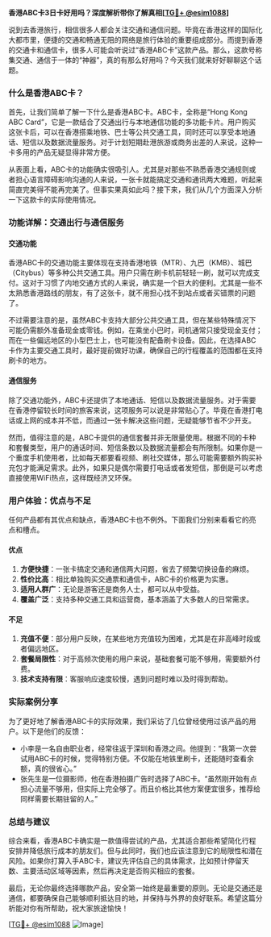 **香港ABC卡3日卡好用吗？深度解析带你了解真相[[TG💪+ @esim1088](https://t.me/s/esim1088)]**

说到去香港旅行，相信很多人都会关注交通和通信问题。毕竟在香港这样的国际化大都市里，便捷的交通和畅通无阻的网络是旅行体验的重要组成部分。而提到香港的交通卡和通信卡，很多人可能会听说过“香港ABC卡”这款产品。那么，这款号称集交通、通信于一体的“神器”，真的有那么好用吗？今天我们就来好好聊聊这个话题。

### 什么是香港ABC卡？

首先，让我们简单了解一下什么是香港ABC卡。ABC卡，全称是“Hong Kong ABC Card”，它是一款结合了交通出行与本地通信功能的多功能卡片。用户购买这张卡后，可以在香港搭乘地铁、巴士等公共交通工具，同时还可以享受本地通话、短信以及数据流量服务。对于计划短期赴港旅游或商务出差的人来说，这种一卡多用的产品无疑显得非常方便。

从表面上看，ABC卡的功能确实很吸引人。尤其是对那些不熟悉香港交通规则或者担心语言障碍影响沟通的人来说，一张卡就能搞定交通和通讯两大难题，听起来简直完美得不能再完美了。但事实果真如此吗？接下来，我们从几个方面深入分析一下这款卡的实际使用情况。

### 功能详解：交通出行与通信服务

#### 交通功能

香港ABC卡的交通功能主要体现在支持香港地铁（MTR）、九巴（KMB）、城巴（Citybus）等多种公共交通工具。用户只需在刷卡机前轻轻一刷，就可以完成支付。这对于习惯了内地交通方式的人来说，确实是一个巨大的便利。尤其是一些不太熟悉香港路线的朋友，有了这张卡，就不用担心找不到站点或者买错票的问题了。

不过需要注意的是，虽然ABC卡支持大部分公共交通工具，但在某些特殊情况下可能仍需额外准备现金或零钱。例如，在乘坐小巴时，司机通常只接受现金支付；而在一些偏远地区的小型巴士上，也可能没有配备刷卡设备。因此，在选择ABC卡作为主要交通工具时，最好提前做好功课，确保自己的行程覆盖的范围都在支持刷卡的地方。

#### 通信服务

除了交通功能外，ABC卡还提供了本地通话、短信以及数据流量服务。对于需要在香港停留较长时间的旅客来说，这项服务可以说是非常贴心了。毕竟在香港打电话或上网的成本并不低，而通过一张卡解决这些问题，无疑能够节省不少开支。

然而，值得注意的是，ABC卡提供的通信套餐并非无限量使用。根据不同的卡种和套餐类型，用户的通话时间、短信条数以及数据流量都会有所限制。如果你是一个重度手机使用者，比如每天都要看视频、刷社交媒体，那么可能需要额外购买补充包才能满足需求。此外，如果只是偶尔需要打电话或者发短信，那倒是可以考虑直接使用WiFi热点，这样既经济又环保。

### 用户体验：优点与不足

任何产品都有其优点和缺点，香港ABC卡也不例外。下面我们分别来看看它的亮点和槽点。

#### 优点

1. **方便快捷**：一张卡搞定交通和通信两大问题，省去了频繁切换设备的麻烦。
2. **性价比高**：相比单独购买交通票和通信卡，ABC卡的价格更为实惠。
3. **适用人群广**：无论是游客还是商务人士，都可以从中受益。
4. **覆盖广泛**：支持多种交通工具和运营商，基本涵盖了大多数人的日常需求。

#### 不足

1. **充值不便**：部分用户反映，在某些地方充值较为困难，尤其是在非高峰时段或者偏远地区。
2. **套餐局限性**：对于高频次使用的用户来说，基础套餐可能不够用，需要额外付费。
3. **技术支持有限**：客服响应速度较慢，遇到问题时难以及时得到帮助。

### 实际案例分享

为了更好地了解香港ABC卡的实际效果，我们采访了几位曾经使用过该产品的用户。以下是他们的反馈：

- 小李是一名自由职业者，经常往返于深圳和香港之间。他提到：“我第一次尝试用ABC卡的时候，觉得特别方便。不仅能在地铁里刷卡，还能随时查看余额，真的很省心。”
- 张先生是一位摄影师，他在香港拍摄广告时选择了ABC卡。“虽然刚开始有点担心流量不够用，但实际上完全够了。而且价格比其他方案便宜很多，推荐给同样需要长期驻留的人。”

### 总结与建议

综合来看，香港ABC卡确实是一款值得尝试的产品，尤其适合那些希望简化行程安排并降低旅行成本的朋友们。但与此同时，我们也应该注意到它的局限性和潜在风险。如果你打算入手ABC卡，建议先评估自己的具体需求，比如预计停留天数、主要活动区域等因素，然后再决定是否购买相应的套餐。

最后，无论你最终选择哪款产品，安全第一始终是最重要的原则。无论是交通还是通信，都要确保自己能够顺利抵达目的地，并保持与外界的良好联系。希望这篇分析能对你有所帮助，祝大家旅途愉快！

[[TG💪+ @esim1088](https://t.me/s/esim1088) ![Image](https://i.postimg.cc/4NQfJmqS/Snipaste-2025-05-13-00-14-12.png)]